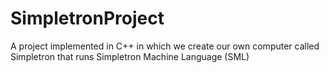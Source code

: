 # SimpletronProject
A project implemented in C++ in which we create our own computer called Simpletron that runs Simpletron Machine Language (SML)

